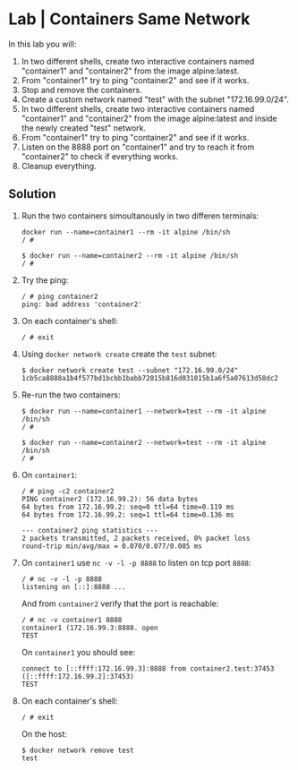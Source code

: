 # Lab | Containers Same Network

In this lab you will:

1. In two different shells, create two interactive containers named
   "container1" and "container2" from the image alpine:latest.
2. From "container1" try to ping "container2" and see if it works.
3. Stop and remove the containers.
4. Create a custom network named "test" with the subnet "172.16.99.0/24".
5. In two different shells, create two interactive containers named
   "container1" and "container2" from the image alpine:latest and inside the
   newly created "test" network.
6. From "container1" try to ping "container2" and see if it works.
7. Listen on the 8888 port on "container1" and try to reach it from
   "container2" to check if everything works.
8. Cleanup everything.

## Solution

1. Run the two containers simoultanously in two differen terminals:

   ```console
   docker run --name=container1 --rm -it alpine /bin/sh
   / #

   $ docker run --name=container2 --rm -it alpine /bin/sh
   / #
   ```

2. Try the ping:

   ```console
   / # ping container2
   ping: bad address 'container2'
   ```

3. On each container's shell:

   ```console
   / # exit
   ```

4. Using `docker network create` create the `test` subnet:

   ```console
   $ docker network create test --subnet "172.16.99.0/24"
   1cb5ca8888a1b4f577bd1bcbb1babb72015b816d031015b1a6f5a07613d58dc2
   ```

5. Re-run the two containers:

   ```console
   $ docker run --name=container1 --network=test --rm -it alpine /bin/sh
   / #

   $ docker run --name=container2 --network=test --rm -it alpine /bin/sh
   / #
   ```

6. On `container1`:

   ```console
   / # ping -c2 container2
   PING container2 (172.16.99.2): 56 data bytes
   64 bytes from 172.16.99.2: seq=0 ttl=64 time=0.119 ms
   64 bytes from 172.16.99.2: seq=1 ttl=64 time=0.136 ms

   --- container2 ping statistics ---
   2 packets transmitted, 2 packets received, 0% packet loss
   round-trip min/avg/max = 0.070/0.077/0.085 ms
   ```

7. On `container1` use `nc -v -l -p 8888` to listen on tcp port `8888`:

   ```console
   / # nc -v -l -p 8888
   listening on [::]:8888 ...
   ```

   And from `container2` verify that the port is reachable:

   ```console
   / # nc -v container1 8888
   container1 (172.16.99.3:8888. open
   TEST
   ```

   On `container1` you should see:

   ```console
   connect to [::ffff:172.16.99.3]:8888 from container2.test:37453 ([::ffff:172.16.99.2]:37453)
   TEST
   ```

8. On each container's shell:

   ```console
   / # exit
   ```

   On the host:

   ```console
   $ docker network remove test
   test
   ```

